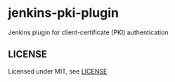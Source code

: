 # jenkins-pki-plugin

Jenkins plugin for client-certificate (PKI) authentication

## LICENSE

Licensed under MIT, see [LICENSE](LICENSE.md)

